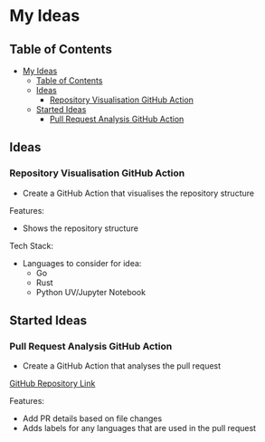 # My Ideas

## Table of Contents

- [My Ideas](#my-ideas)
  - [Table of Contents](#table-of-contents)
  - [Ideas](#ideas)
    - [Repository Visualisation GitHub Action](#repository-visualisation-github-action)
  - [Started Ideas](#started-ideas)
    - [Pull Request Analysis GitHub Action](#pull-request-analysis-github-action)

## Ideas

### Repository Visualisation GitHub Action

- Create a GitHub Action that visualises the repository structure

Features:

- Shows the repository structure

Tech Stack:

- Languages to consider for idea:
  - Go
  - Rust
  - Python UV/Jupyter Notebook


## Started Ideas

### Pull Request Analysis GitHub Action

- Create a GitHub Action that analyses the pull request

[GitHub Repository Link](https://github.com/JackPlowman/pr-analyser)

Features:

- Add PR details based on file changes
- Adds labels for any languages that are used in the pull request
